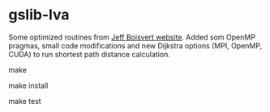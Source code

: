 # gslib-lva

Some optimized routines from [Jeff Boisvert website](http://www.ualberta.ca/~jbb/LVA_code.html).
Added som OpenMP pragmas, small code modifications and new Dijkstra options (MPI, OpenMP, CUDA)
to run shortest path distance calculation.


make

make install

make test
